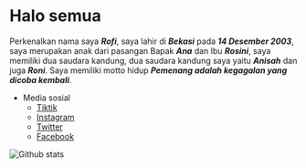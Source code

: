 # Halo semua 
Perkenalkan nama saya _**Rofi**_, saya lahir di _**Bekasi**_ pada _**14 Desember 2003**_, saya merupakan anak dari pasangan Bapak _**Ana**_ dan Ibu _**Rosini**_, saya memiliki dua saudara kandung, dua saudara kandung saya yaitu _**Anisah**_ dan juga _**Roni**_. Saya memiliki motto hidup _**Pemenang adalah kegagalan yang dicoba kembali**_.
* Media sosial
  * [Tiktik](link)
  * [Instagram](link)
  * [Twitter](link)
  * [Facebook](link)












![Github stats](https://github-readme-stats.vercel.app/api?username=rofid0ank&theme=highcontrast&show_icons=true&count_private=true)

